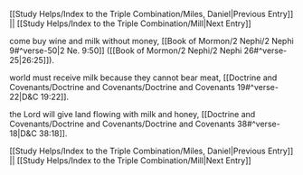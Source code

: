 [[Study Helps/Index to the Triple Combination/Miles, Daniel|Previous Entry]]  ||  [[Study Helps/Index to the Triple Combination/Mill|Next Entry]]

 come buy wine and milk without money, [[Book of Mormon/2 Nephi/2 Nephi 9#^verse-50|2 Ne. 9:50]] ([[Book of Mormon/2 Nephi/2 Nephi 26#^verse-25|26:25]]).

 world must receive milk because they cannot bear meat, [[Doctrine and Covenants/Doctrine and Covenants/Doctrine and Covenants 19#^verse-22|D&C 19:22]].

 the Lord will give land flowing with milk and honey, [[Doctrine and Covenants/Doctrine and Covenants/Doctrine and Covenants 38#^verse-18|D&C 38:18]].

[[Study Helps/Index to the Triple Combination/Miles, Daniel|Previous Entry]]  ||  [[Study Helps/Index to the Triple Combination/Mill|Next Entry]]